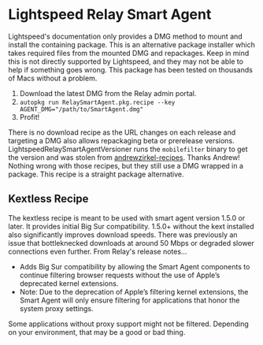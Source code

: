 # Lightspeed Relay Smart Agent
Lightspeed's documentation only provides a DMG method to mount and install the containing package. This is an alternative package installer which takes required files from the mounted DMG and repackages. Keep in mind this is not directly supported by Lightspeed, and they may not be able to help if something goes wrong. This package has been tested on thousands of Macs without a problem. 

1. Download the latest DMG from the Relay admin portal. 
2. `autopkg run RelaySmartAgent.pkg.recipe --key AGENT_DMG="/path/to/SmartAgent.dmg"`
3. Profit!

There is no download recipe as the URL changes on each release and targeting a DMG also allows repackaging beta or prerelease versions. LightspeedRelaySmartAgentVersioner runs the `mobilefilter` binary to get the version and was stolen from [andrewzirkel-recipes](https://github.com/autopkg/andrewzirkel-recipes/tree/master/LightspeedRelaySmartAgent). Thanks Andrew! Nothing wrong with those recipes, but they still use a DMG wrapped in a package. This recipe is a straight package alternative.

## Kextless Recipe
The kextless recipe is meant to be used with smart agent version 1.5.0 or later. It provides initial Big Sur compatibility. 1.5.0+ without the kext installed also significantly improves download speeds. There was previously an issue that bottleknecked downloads at around 50 Mbps or degraded slower connections even further. From Relay's release notes...

- Adds Big Sur compatibility by allowing the Smart Agent components to continue filtering browser requests without the use of Apple’s deprecated kernel extensions. 
- Note: Due to the deprecation of Apple’s filtering kernel extensions, the Smart Agent will only ensure filtering for applications that honor the system proxy settings.

Some applications without proxy support might not be filtered. Depending on your environment, that may be a good or bad thing.